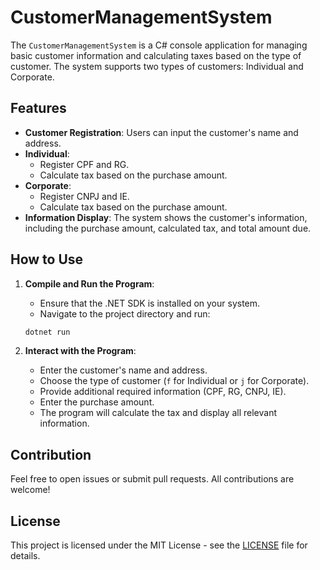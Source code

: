 # CustomerManagementSystem

The `CustomerManagementSystem` is a C# console application for managing basic customer information and calculating taxes based on the type of customer. The system supports two types of customers: Individual and Corporate.

## Features

- **Customer Registration**: Users can input the customer's name and address.
- **Individual**:
  - Register CPF and RG.
  - Calculate tax based on the purchase amount.
- **Corporate**:
  - Register CNPJ and IE.
  - Calculate tax based on the purchase amount.
- **Information Display**: The system shows the customer's information, including the purchase amount, calculated tax, and total amount due.

## How to Use

1. **Compile and Run the Program**:
   - Ensure that the .NET SDK is installed on your system.
   - Navigate to the project directory and run:

    ```bash
    dotnet run
    ```

2. **Interact with the Program**:
   - Enter the customer's name and address.
   - Choose the type of customer (`f` for Individual or `j` for Corporate).
   - Provide additional required information (CPF, RG, CNPJ, IE).
   - Enter the purchase amount.
   - The program will calculate the tax and display all relevant information.

## Contribution

Feel free to open issues or submit pull requests. All contributions are welcome!

## License

This project is licensed under the MIT License - see the [LICENSE](LICENSE) file for details.